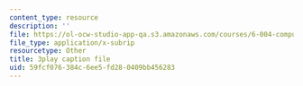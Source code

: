 ```yaml
---
content_type: resource
description: ''
file: https://ol-ocw-studio-app-qa.s3.amazonaws.com/courses/6-004-computation-structures-spring-2017/59fcf076384c6ee5fd280409bb456283_S2c7pAFdP84.srt
file_type: application/x-subrip
resourcetype: Other
title: 3play caption file
uid: 59fcf076-384c-6ee5-fd28-0409bb456283
---
```

